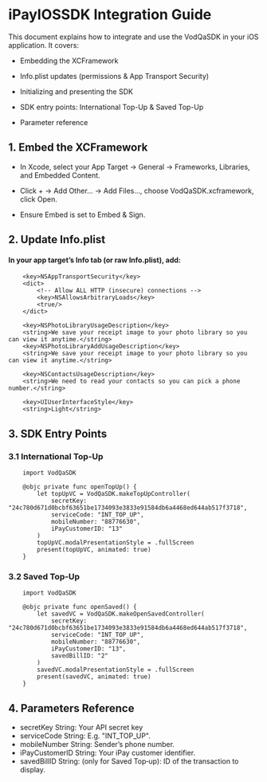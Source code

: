 # iPayIOSSDK Integration Guide

This document explains how to integrate and use the VodQaSDK in your iOS application. It covers:

* Embedding the XCFramework

* Info.plist updates (permissions & App Transport Security)

* Initializing and presenting the SDK

* SDK entry points: International Top-Up & Saved Top-Up

* Parameter reference

## 1. Embed the XCFramework
   * In Xcode, select your App Target → General → Frameworks, Libraries, and Embedded Content.

   * Click + → Add Other… → Add Files…, choose VodQaSDK.xcframework, click Open.

   * Ensure Embed is set to Embed & Sign.

## 2. Update Info.plist
#### In your app target’s Info tab (or raw Info.plist), add:


```
	<key>NSAppTransportSecurity</key>
	<dict>
		<!-- Allow ALL HTTP (insecure) connections -->
		<key>NSAllowsArbitraryLoads</key>
		<true/>
	</dict>
    
    <key>NSPhotoLibraryUsageDescription</key>
    <string>We save your receipt image to your photo library so you can view it anytime.</string>
    <key>NSPhotoLibraryAddUsageDescription</key>
    <string>We save your receipt image to your photo library so you can view it anytime.</string>
    
    <key>NSContactsUsageDescription</key>
    <string>We need to read your contacts so you can pick a phone number.</string>
    
    <key>UIUserInterfaceStyle</key>
    <string>Light</string>
```

## 3. SDK Entry Points
### 3.1 International Top-Up
```
    import VodQaSDK

    @objc private func openTopUp() {
        let topUpVC = VodQaSDK.makeTopUpController(
            secretKey: "24c780d671d0bcbf63651be1734093e3833e91584db6a4468ed644ab517f3718",
            serviceCode: "INT_TOP_UP",
            mobileNumber: "88776630",
            iPayCustomerID: "13"
        )
        topUpVC.modalPresentationStyle = .fullScreen
        present(topUpVC, animated: true)
    }
```

###  3.2 Saved Top-Up
```
    import VodQaSDK

    @objc private func openSaved() {
        let savedVC = VodQaSDK.makeOpenSavedController(
            secretKey: "24c780d671d0bcbf63651be1734093e3833e91584db6a4468ed644ab517f3718",
            serviceCode: "INT_TOP_UP",
            mobileNumber: "88776630",
            iPayCustomerID: "13",
            savedBillID: "2"
        )
        savedVC.modalPresentationStyle = .fullScreen
        present(savedVC, animated: true)
    }
```

## 4. Parameters Reference
* secretKey	String: Your API secret key
* serviceCode String: E.g. "INT_TOP_UP".
* mobileNumber String: Sender’s phone number.
* iPayCustomerID String: Your iPay customer identifier.
* savedBillID String: (only for Saved Top‑up): ID of the transaction to display.